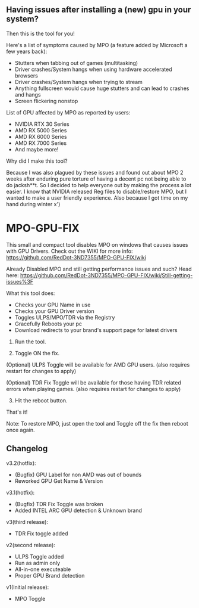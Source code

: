 ## Having issues after installing a (new) gpu in your system?

Then this is the tool for you!

Here's a list of symptoms caused by MPO (a feature added by Microsoft a few years back):
- Stutters when tabbing out of games (multitasking)
- Driver crashes/System hangs when using hardware accelerated browsers
- Driver crashes/System hangs when trying to stream
- Anything fullscreen would cause huge stutters and can lead to crashes and hangs
- Screen flickering nonstop

List of GPU affected by MPO as reported by users:
- NVIDIA RTX 30 Series
- AMD RX 5000 Series
- AMD RX 6000 Series
- AMD RX 7000 Series
- And maybe more!

Why did I make this tool?

Because I was also plagued by these issues and found out about MPO 2 weeks after enduring pure torture of having
a decent pc not being able to do jacksh**t. So I decided to help everyone out by making the process a lot easier.
I know that NVIDIA released Reg files to disable/restore MPO, but I wanted to make a user friendly experience.
Also because I got time on my hand during winter x')

# MPO-GPU-FIX

This small and compact tool disables MPO on windows that causes issues with GPU Drivers.
Check out the WIKI for more info: https://github.com/RedDot-3ND7355/MPO-GPU-FIX/wiki

Already Disabled MPO and still getting performance issues and such?
Head here: https://github.com/RedDot-3ND7355/MPO-GPU-FIX/wiki/Still-getting-issues%3F

What this tool does:
- Checks your GPU Name in use
- Checks your GPU Driver version
- Toggles ULPS/MPO/TDR via the Registry
- Gracefully Reboots your pc
- Download redirects to your brand's support page for latest drivers

1. Run the tool.

2. Toggle ON the fix.

(Optional) ULPS Toggle will be available for AMD GPU users. (also requires restart for changes to apply)

(Optional) TDR Fix Toggle will be available for those having TDR related errors when playing games. (also requires restart for changes to apply)

3. Hit the reboot button.


That's it!

Note: To restore MPO, just open the tool and Toggle off the fix then reboot once again.


## Changelog

v3.2(hotfix):
- (Bugfix) GPU Label for non AMD was out of bounds
- Reworked GPU Get Name & Version

v3.1(hotfix):
- (Bugfix) TDR Fix Toggle was broken
- Added INTEL ARC GPU detection & Unknown brand

v3(third release):
- TDR Fix toggle added

v2(second release):
- ULPS Toggle added
- Run as admin only
- All-in-one executeable
- Proper GPU Brand detection

v1(Initial release):
- MPO Toggle
